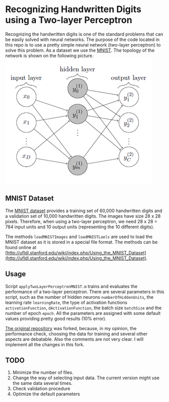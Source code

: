 # Recognizing Handwritten Digits using a Two-layer Perceptron

Recognizing the handwritten digits is one of the standard problems that can be easily solved with neural networks.
The purpose of the code located in this repo is to use a pretty simple neural network (two-layer perceptron) to solve this problem. As a dataset we use the [MNIST](http://yann.lecun.com/exdb/mnist/). The topology of the network is shown on the following picture. ![Topology](Tow-layer-Perceptron.png)

## MNIST Dataset

The [MNIST dataset](http://yann.lecun.com/exdb/mnist/) provides a training set of 60,000 handwritten digits and a validation set of 10,000 handwritten digits. The images have size 28 x 28 pixels. Therefore, when using a two-layer perceptron, we need 28 x 28 = 784 input units and 10 output units (representing the 10 different digits).

The methods `loadMNISTImages` and `loadMNISTLaels` are used to load the MNIST dataset as it is stored in a special file format. The methods can be found online at [http://ufldl.stanford.edu/wiki/index.php/Using_the_MNIST_Dataset](http://ufldl.stanford.edu/wiki/index.php/Using_the_MNIST_Dataset).

## Usage

Script `applyTwoLayerPerceptronMNIST.m` trains and evaluates the performance of a two-layer perceptron. There are several parameters in this script, such as the number of hidden neurons `numberOfHiddenUnits`, the learning rate `learningRate`, the type of activation functions `activationFunction`, `dActivationFunction`, the batch size `batchSize` and the number of epoch `epoch`. All the parameters are assigned with some default values providing pretty good results (10% error).

[The original repository](https://github.com/davidstutz/matlab-mnist-two-layer-perceptron) was forked, because, in my opinion, the performance check, choosing the data for training and several other aspects are debatable. Also the comments are not very clear. I will implement all the changes in this fork.

## TODO

1. Minimize the number of files.
2. Change the way of selecting input data. The current version might use the same data several times.
3. Check validation procedure
4. Optimize the default parameters
